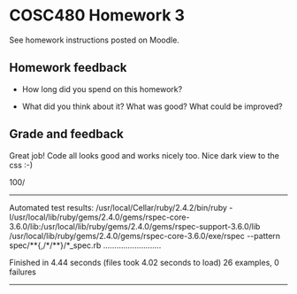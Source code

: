 # COSC480 Homework 3

See homework instructions posted on Moodle.

## Homework feedback

 * How long did you spend on this homework?

 * What did you think about it?  What was good?  What could be improved?

## Grade and feedback

Great job!  Code all looks good and works nicely too. 
Nice dark view to the css :-)

100/

--------------------------
Automated test results:
/usr/local/Cellar/ruby/2.4.2/bin/ruby -I/usr/local/lib/ruby/gems/2.4.0/gems/rspec-core-3.6.0/lib:/usr/local/lib/ruby/gems/2.4.0/gems/rspec-support-3.6.0/lib /usr/local/lib/ruby/gems/2.4.0/gems/rspec-core-3.6.0/exe/rspec --pattern spec/\*\*\{,/\*/\*\*\}/\*_spec.rb
..........................

Finished in 4.44 seconds (files took 4.02 seconds to load)
26 examples, 0 failures


--------------------------
